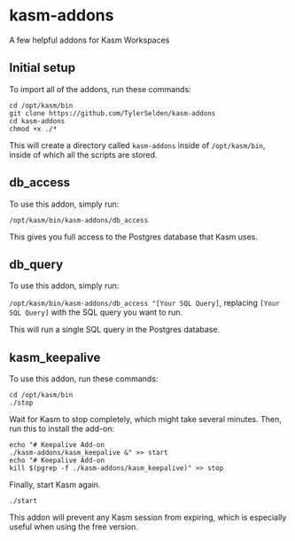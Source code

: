 # kasm-addons
A few helpful addons for Kasm Workspaces

## Initial setup

To import all of the addons, run these commands:

```
cd /opt/kasm/bin
git clone https://github.com/TylerSelden/kasm-addons
cd kasm-addons
chmod +x ./*
```

This will create a directory called `kasm-addons` inside of `/opt/kasm/bin`, inside of which all the scripts are stored.

## db_access

To use this addon, simply run:

`/opt/kasm/bin/kasm-addons/db_access`

This gives you full access to the Postgres database that Kasm uses.

## db_query

To use this addon, simply run:

`/opt/kasm/bin/kasm-addons/db_access "[Your SQL Query]`, replacing `[Your SQL Query]` with the SQL query you want to run.

This will run a single SQL query in the Postgres database.

## kasm_keepalive

To use this addon, run these commands:

```
cd /opt/kasm/bin
./stop
```

Wait for Kasm to stop completely, which might take several minutes. Then, run this to install the add-on:

```
echo "# Keepalive Add-on
./kasm-addons/kasm_keepalive &" >> start
echo "# Keepalive Add-on
kill $(pgrep -f ./kasm-addons/kasm_keepalive)" >> stop
```

Finally, start Kasm again.

```
./start
```

This addon will prevent any Kasm session from expiring, which is especially useful when using the free version.
